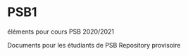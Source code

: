 # PSB1
éléments pour cours PSB 2020/2021

Documents pour les étudiants de PSB
Repository provisoire


